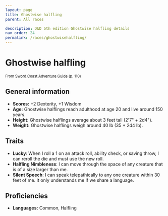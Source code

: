 ```yaml
---
layout: page
title: Ghostwise halfling
parent: All races

description: D&D 5th edition Ghostwise halfling details
nav_order: 24
permalink: /races/ghostwisehalfling/
---
```


# Ghostwise halfling

<small>From <a target="_blank" href="https://dnd.wizards.com/products/tabletop-games/rpg-products/sc-adventurers-guide">Sword Coast Adventure Guide</a> (p. 110)</small>

## General information

- **Scores:** +2 Dexterity, +1 Wisdom
- **Age:** Ghostwise halflings reach adulthood at age 20 and live around 150 years.
- **Height:** Ghostwise halflings average about 3 feet tall (2'7" + 2d4").
- **Weight:** Ghostwise halflings weigh around 40 lb (35 + 2d4 lb).

## Traits

- **Lucky**: When I roll a 1 on an attack roll, ability check, or saving throw, I can reroll the die and must use the new roll.
- **Halfling Nimbleness**: I can move through the space of any creature that is of a size larger than me.
- **Silent Speech**: I can speak telepathically to any one creature within 30 feet of me. It only understands me if we share a language.

## Proficiencies

- **Languages:** Common, Halfling